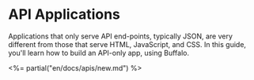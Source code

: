 # API Applications

Applications that only serve API end-points, typically JSON, are very different from those that serve HTML, JavaScript, and CSS. In this guide, you'll learn how to build an API-only app, using Buffalo.

<%= partial("en/docs/apis/new.md") %>
